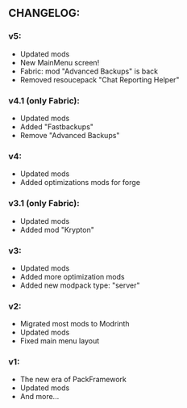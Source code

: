 ## CHANGELOG:

### v5:

- Updated mods
- New MainMenu screen!
- Fabric: mod "Advanced Backups" is back
- Removed resoucepack "Chat Reporting Helper"


### v4.1 (only Fabric):

- Updated mods
- Added "Fastbackups"
- Remove "Advanced Backups"

### v4:

- Updated mods
- Added optimizations mods for forge

### v3.1 (only Fabric):

- Updated mods
- Added mod "Krypton"

### v3:

- Updated mods
- Added more optimization mods
- Added new modpack type: "server"

### v2:

- Migrated most mods to Modrinth
- Updated mods
- Fixed main menu layout

### v1:

- The new era of PackFramework
- Updated mods
- And more...
